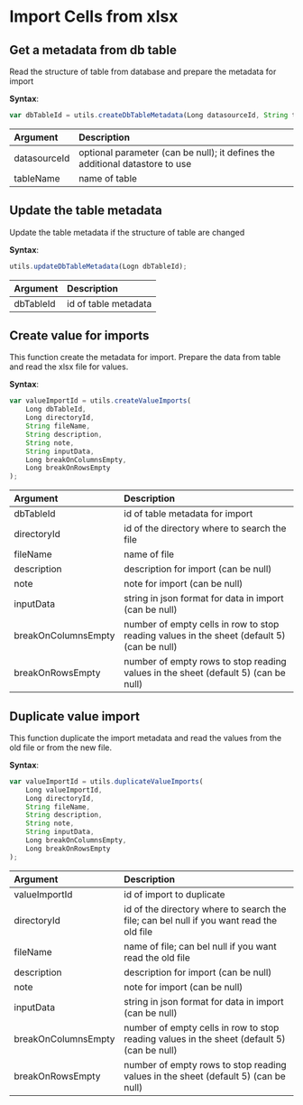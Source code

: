 # Import Cells from xlsx

## Get a metadata from db table

Read the structure of table from database and prepare the metadata for import

**Syntax**:

```javascript
var dbTableId = utils.createDbTableMetadata(Long datasourceId, String tableName);
```

| Argument | Description |
| :--- | :--- |
| datasourceId | optional parameter \(can be null\); it defines the additional datastore to use  |
| tableName | name of table |

## Update the table metadata

Update the table metadata if the structure of table are changed

**Syntax**:

```javascript
utils.updateDbTableMetadata(Logn dbTableId);
```

| Argument | Description |
| :--- | :--- |
| dbTableId | id of table metadata |

## Create value for imports

This function create the metadata for import. Prepare the data from table and read the xlsx file for values.

**Syntax**:

```javascript
var valueImportId = utils.createValueImports(
    Long dbTableId, 
    Long directoryId, 
    String fileName, 
    String description, 
    String note, 
    String inputData, 
    Long breakOnColumnsEmpty, 
    Long breakOnRowsEmpty
);
```

| Argument | Description |
| :--- | :--- |
| dbTableId | id of table metadata for import |
| directoryId | id of the directory where to search the file |
| fileName | name of file |
| description | description for import \(can be null\) |
| note | note for import \(can be null\) |
| inputData | string in json format for data in import \(can be null\) |
| breakOnColumnsEmpty | number of empty cells in row to stop reading values in the sheet \(default 5\) \(can be null\) |
| breakOnRowsEmpty | number of empty rows to stop reading values in the sheet \(default 5\) \(can be null\) |

## Duplicate value import

This function duplicate the import metadata and read the values from the old file or from the new file.

**Syntax**:

```javascript
var valueImportId = utils.duplicateValueImports(
    Long valueImportId, 
    Long directoryId, 
    String fileName, 
    String description, 
    String note, 
    String inputData, 
    Long breakOnColumnsEmpty, 
    Long breakOnRowsEmpty
);
```

| Argument | Description |
| :--- | :--- |
| valueImportId | id of import to duplicate |
| directoryId | id of the directory where to search the file; can bel null if you want read the old file |
| fileName | name of file; can bel null if you want read the old file |
| description | description for import \(can be null\) |
| note | note for import \(can be null\) |
| inputData | string in json format for data in import \(can be null\) |
| breakOnColumnsEmpty | number of empty cells in row to stop reading values in the sheet \(default 5\) \(can be null\) |
| breakOnRowsEmpty | number of empty rows to stop reading values in the sheet \(default 5\) \(can be null\) |



